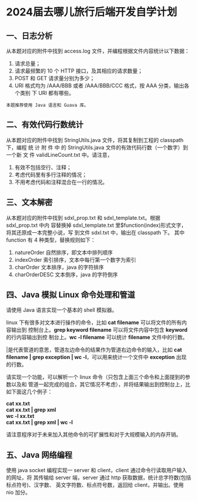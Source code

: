 # 2024届去哪儿旅行后端开发自学计划

## 一、日志分析
从本题对应的附件中找到 access.log 文件，并编程根据文件内容统计以下数据：
1. 请求总量；
2. 请求最频繁的 10 个 HTTP 接口，及其相应的请求数量；
3. POST 和 GET 请求量分别为多少；
4. URI 格式均为 /AAA/BBB 或者 /AAA/BBB/CCC 格式，按 AAA 分类，输出各个类别
下 URI 都有哪些。

`本题推荐使用 Java 语言和 Guava 库。`

## 二、有效代码行数统计
从本题对应的附件中找到 StringUtils.java 文件，将其复制到工程的 classpath 下，编程
统 计 附 件 中 的 StringUtils.java 文件的有效代码行数（一个数字）到一个新 文 件
validLineCount.txt 中。请注意，
1) 有效不包括空行、注释；
2) 考虑代码里有多行注释的情况；
3) 不用考虑代码和注释混合在一行的情况。

## 三、文本解密
从本题对应的附件中找到 sdxl_prop.txt 和 sdxl_template.txt。根据 sdxl_prop.txt 中内
容替换掉 sdxl_template.txt 里$function(index)形式文字，将其还原成一本完整小说，写
到文件 sdxl.txt 中，输出在 classpath 下。
其中 function 有 4 种类型，替换规则如下：
1) natureOrder 自然排序，即文本中排列顺序
2) indexOrder 索引排序，文本中每行第一个数字为索引
3) charOrder 文本排序，java 的字符排序
4) charOrderDESC 文本倒序，java 的字符倒序

## 四、Java 模拟 Linux 命令处理和管道
请使用 Java 语言实现一个基本的 shell 模拟器。

linux 下有很多对文本进行操作的命令，比如 **cat filename** 可以将文件的所有内容输出到
控制台上。**grep keyword filename** 可以将文件内容中包含 **keyword** 的行内容输出到控
制台上。**wc -l filename** 可以统计 **filename** 文件中的行数。

|是代表管道的意思，管道左边命令的结果作为管道右边命令的输入，比如 **cat filename |
grep exception | wc -l**，可以用来统计一个文件中 **exception** 出现的行数。

请实现一个功能，可以解析一个 linux 命令（只包含上面三个命令和上面提到的参数以及和
管道一起完成的组合，其它情况不考虑），并将结果输出到控制台上，比如下面这几个例子：

**cat xx.txt**<br>
**cat xx.txt | grep xml**<br>
**wc -l xx.txt**<br>
**cat xx.txt | grep xml | wc -l**

请注意程序对于未来加入其他命令的可扩展性和对于大规模输入的内存开销。

## 五、Java 网络编程
使用 java socket 编程实现一 server 和 client，client 通过命令行读取用户输入的网址，将
其传输给 server 端，server 通过 http 获取数据，统计总字符数(包括标点符号)、汉字数、
英文字符数、标点符号数，返回给 client，并输出。使用 nio 加分。